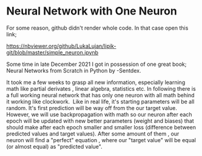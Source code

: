 # Neural Network with One Neuron 

For some reason, github didn't render whole code. In that case open this link;

https://nbviewer.org/github/LukaLujan/lipik-git/blob/master/simple_neuron.ipynb

Some time in late December 2021 I got in possession of one great book; Neural Networks from Scratch in Python by -Sentdex.

It took me a few weeks to grasp all new information, especially learning math like partial derivates , linear algebra, statistics etc. In following there is a full working  neural network that has only one neuron with all math behind it working like clockwork. 
Like in real life, it's starting parameters will be all random. It's first prediction will be way off from the our target value. However, we will use backpropagation with math so our neuron after each epoch will be updated with new better parameters (weight and biases) that should make after each epoch smaller and smaller loss (difference between predicted values and target values). After some amount of them , our neuron will find a "perfect" equation , where our "target value" will be equal (or almost equal) as "predicted value".
